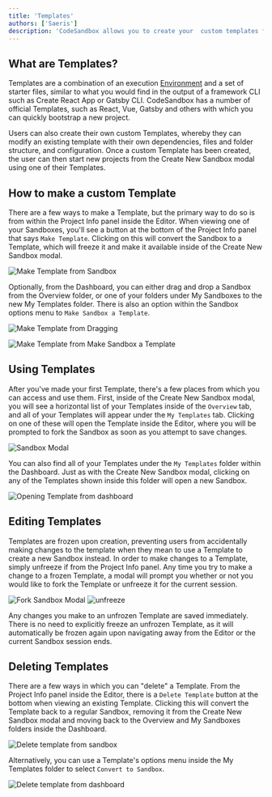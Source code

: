 ```yaml
---
title: 'Templates'
authors: ['Saeris']
description: 'CodeSandbox allows you to create your  custom templates from sandboxes'
---
```


## What are Templates?

Templates are a combination of an execution [Environment]() and a set of starter files, similar to what you would find in the output of a framework CLI such as Create React App or Gatsby CLI. CodeSandbox has a number of official Templates, such as React, Vue, Gatsby and others with which you can quickly bootstrap a new project.

Users can also create their own custom Templates, whereby they can modify an existing template with their own dependencies, files and folder structure, and configuration. Once a custom Template has been created, the user can then start new projects from the Create New Sandbox modal using one of their Templates.

## How to make a custom Template

There are a few ways to make a Template, but the primary way to do so is from within the Project Info panel inside the Editor. When viewing one of your Sandboxes, you'll see a button at the bottom of the Project Info panel that says `Make Template`. Clicking on this will convert the Sandbox to a Template, which will freeze it and make it available inside of the Create New Sandbox modal.

![Make Template from Sandbox](./images/templates/1.gif)

Optionally, from the Dashboard, you can either drag and drop a Sandbox from the Overview folder, or one of your folders under My Sandboxes to the new My Templates folder. There is also an option within the Sandbox options menu to `Make Sandbox a Template`.

![Make Template from Dragging](./images/templates/3.gif)

![Make Template from Make Sandbox a Template](./images/templates/2.gif)

## Using Templates

After you've made your first Template, there's a few places from which you can access and use them. First, inside of the Create New Sandbox modal, you will see a horizontal list of your Templates inside of the `Overview` tab, and all of your Templates will appear under the `My Templates` tab. Clicking on one of these will open the Template inside the Editor, where you will be prompted to fork the Sandbox as soon as you attempt to save changes.

![Sandbox Modal](./images/templates/4.gif)

You can also find all of your Templates under the `My Templates` folder within the Dashboard. Just as with the Create New Sandbox modal, clicking on any of the Templates shown inside this folder will open a new Sandbox.

![Opening Template from dashboard](./images/templates/5.gif)

## Editing Templates

Templates are frozen upon creation, preventing users from accidentally making changes to the template when they mean to use a Template to create a new Sandbox instead. In order to make changes to a Template, simply unfreeze if from the Project Info panel. Any time you try to make a change to a frozen Template, a modal will prompt you whether or not you would like to fork the Template or unfreeze it for the current session.

![Fork Sandbox Modal](./images/templates/6.gif)
![unfreeze](./images/templates/7.gif)

Any changes you make to an unfrozen Template are saved immediately. There is no need to explicitly freeze an unfrozen Template, as it will automatically be frozen again upon navigating away from the Editor or the current Sandbox session ends.

## Deleting Templates

There are a few ways in which you can "delete" a Template. From the Project Info panel inside the Editor, there is a `Delete Template` button at the bottom when viewing an existing Template. Clicking this will convert the Template back to a regular Sandbox, removing it from the Create New Sandbox modal and moving back to the Overview and My Sandboxes folders inside the Dashboard.

![Delete template from sandbox](./images/templates/8.gif)

Alternatively, you can use a Template's options menu inside the My Templates folder to select `Convert to Sandbox`.

![Delete template from dashboard](./images/templates/9.gif)
